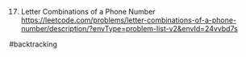 17. Letter Combinations of a Phone Number
https://leetcode.com/problems/letter-combinations-of-a-phone-number/description/?envType=problem-list-v2&envId=24vvbd7s

#backtracking